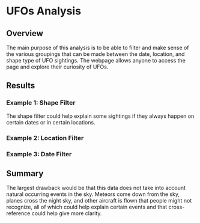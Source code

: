 # UFOs Analysis
## Overview
The main purpose of this analysis is to be able to filter and make sense of the various groupings that can be made between the date, location, and shape type of UFO sightings. The webpage allows anyone to access the page and explore their curiosity of UFOs.
## Results
### Example 1: Shape Filter
The shape filter could help explain some sightings if they always happen on certain dates or in certain locations.
### Example 2: Location Filter

### Example 3: Date Filter

## Summary
The largest drawback would be that this data does not take into account natural occurring events in the sky. Meteors come down from the sky, planes cross the night sky, and other aircraft is flown that people might not recognize, all of which could help explain certain events and that cross-reference could help give more clarity.
